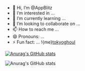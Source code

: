- 👋 Hi, I’m @AppBlitz
- 👀 I’m interested in ...
- 🌱 I’m currently learning ...
- 💞️ I’m looking to collaborate on ...
- 📫 How to reach me ...
- 😄 Pronouns: ...
- ⚡ Fun fact: ...
!{me}[tokyoghoul](https://github.com/AppBlitz/AppLibros/assets/166270892/89b7c4fb-7dd7-4b5a-a344-fdbd6da33b62)
<!---
AppBlitz/AppBlitz is a ✨ special ✨ repository because its `README.md` (this file) appears on your GitHub profile.
You can click the Preview link to take a look at your changes.
--->
[![Anurag's GitHub stats](https://github-readme-stats.vercel.app/api?username=AppBlitz)](https://github.com/anuraghazra/github-readme-stats)


![Anurag's GitHub stats](https://github-readme-stats.vercel.app/api?username=AppBlitz=contribs,prs)
